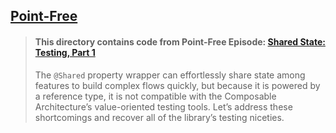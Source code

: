 ## [Point-Free](https://www.pointfree.co)

> #### This directory contains code from Point-Free Episode: [Shared State: Testing, Part 1](https://www.pointfree.co/episodes/ep271-shared-state-testing-part-1)
>
> The `@Shared` property wrapper can effortlessly share state among features to build complex flows quickly, but because it is powered by a reference type, it is not compatible with the Composable Architecture’s value-oriented testing tools. Let’s address these shortcomings and recover all of the library’s testing niceties.
